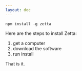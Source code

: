 ```yaml
---
layout: doc
---
```


`npm install -g zetta`

Here are the steps to install Zetta:

1. get a computer
1. download the software
1. run install

That is it.
